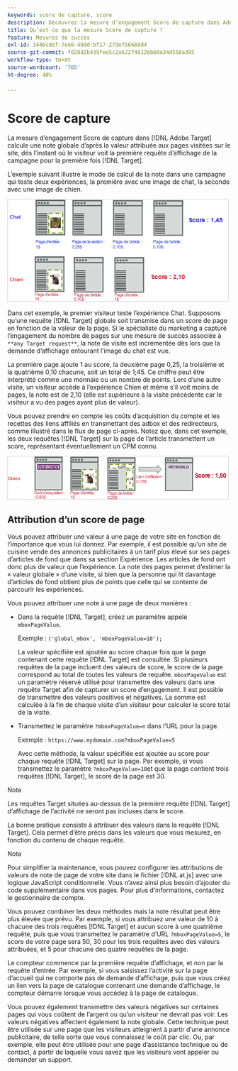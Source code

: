 ```yaml
---
keywords: score de capture, score
description: Découvrez la mesure d’engagement Score de capture dans Adobe [!DNL Target] qui calcule une note globale d’après la valeur attribuée aux pages visitées sur le site.
title: Qu’est-ce que la mesure Score de capture ?
feature: Mesures de succès
exl-id: 3446cdef-7ee0-40dd-bf17-27def56668d4
source-git-commit: f028d2b439fee5c2a622748126bb0a34d550a395
workflow-type: tm+mt
source-wordcount: '765'
ht-degree: 48%

---
```


# Score de capture

La mesure d’engagement Score de capture dans [!DNL Adobe Target] calcule une note globale d’après la valeur attribuée aux pages visitées sur le site, dès l’instant où le visiteur voit la première requête d’affichage de la campagne pour la première fois [!DNL Target].

L’exemple suivant illustre le mode de calcul de la note dans une campagne qui teste deux expériences, la première avec une image de chat, la seconde avec une image de chien.

![](assets/example_score.png)

Dans cet exemple, le premier visiteur teste l’expérience Chat. Supposons qu’une requête [!DNL Target] globale soit transmise dans un score de page en fonction de la valeur de la page. Si le spécialiste du marketing a capturé l’engagement du nombre de pages sur une mesure de succès associée à `**any Target request**`, la note de visite est incrémentée dès lors que la demande d’affichage entourant l’image du chat est vue.

La première page ajoute 1 au score, la deuxième page 0,25, la troisième et la quatrième 0,10 chacune, soit un total de 1;45. Ce chiffre peut être interprété comme une monnaie ou un nombre de points. Lors d’une autre visite, un visiteur accède à l’expérience Chien et même s’il voit moins de pages, la note est de 2,10 (elle est supérieure à la visite précédente car le visiteur a vu des pages ayant plus de valeur).

Vous pouvez prendre en compte les coûts d’acquisition du compte et les recettes des liens affiliés en transmettant des adbox et des redirecteurs, comme illustré dans le flux de page ci-après. Notez que, dans cet exemple, les deux requêtes [!DNL Target] sur la page de l’article transmettent un score, représentant éventuellement un CPM connu.

![](assets/example_score2.png)

## Attribution d’un score de page

Vous pouvez attribuer une valeur à une page de votre site en fonction de l’importance que vous lui donnez. Par exemple, il est possible qu’un site de cuisine vende des annonces publicitaires à un tarif plus élevé sur ses pages d’articles de fond que dans sa section Expérience. Les articles de fond ont donc plus de valeur que l’expérience. La note des pages permet d’estimer la « valeur globale » d’une visite, si bien que la personne qui lit davantage d’articles de fond obtient plus de points que celle qui se contente de parcourir les expériences.

Vous pouvez attribuer une note à une page de deux manières :

* Dans la requête [!DNL Target], créez un paramètre appelé `mboxPageValue`.

   Exemple : `('global_mbox', 'mboxPageValue=10');`

   La valeur spécifiée est ajoutée au score chaque fois que la page contenant cette requête [!DNL Target] est consultée. Si plusieurs requêtes de la page incluent des valeurs de score, le score de la page correspond au total de toutes les valeurs de requête. `mboxPageValue` est un paramètre réservé utilisé pour transmettre des valeurs dans une requête Target afin de capturer un score d’engagement. Il est possible de transmettre des valeurs positives et négatives. La somme est calculée à la fin de chaque visite d’un visiteur pour calculer le score total de la visite.

* Transmettez le paramètre `?mboxPageValue=n` dans l’URL pour la page.

   Exemple : `https://www.mydomain.com?mboxPageValue=5`

   Avec cette méthode, la valeur spécifiée est ajoutée au score pour chaque requête [!DNL Target] sur la page. Par exemple, si vous transmettez le paramètre `?mboxPageValue=10`et que la page contient trois requêtes [!DNL Target], le score de la page est 30.

>[!NOTE]
>
>Les requêtes Target situées au-dessus de la première requête [!DNL Target] d’affichage de l’activité ne seront pas incluses dans le score.

La bonne pratique consiste à attribuer des valeurs dans la requête [!DNL Target]. Cela permet d’être précis dans les valeurs que vous mesurez, en fonction du contenu de chaque requête.

>[!NOTE]
>
>Pour simplifier la maintenance, vous pouvez configurer les attributions de valeurs de note de page de votre site dans le fichier [!DNL at.js] avec une logique JavaScript conditionnelle. Vous n’avez ainsi plus besoin d’ajouter du code supplémentaire dans vos pages. Pour plus d’informations, contactez le gestionnaire de compte.

Vous pouvez combiner les deux méthodes mais la note résultat peut être plus élevée que prévu. Par exemple, si vous attribuez une valeur de 10 à chacune des trois requêtes [!DNL Target] et aucun score à une quatrième requête, puis que vous transmettez le paramètre d’URL `?mboxPageValue=5`, le score de votre page sera 50, 30 pour les trois requêtes avec des valeurs attribuées, et 5 pour chacune des quatre requêtes de la page.

Le compteur commence par la première requête d’affichage, et non par la requête d’entrée. Par exemple, si vous saisissez l’activité sur la page d’accueil qui ne comporte pas de demande d’affichage, puis que vous créez un lien vers la page de catalogue contenant une demande d’affichage, le compteur démarre lorsque vous accédez à la page de catalogue.

Vous pouvez également transmettre des valeurs négatives sur certaines pages qui vous coûtent de l’argent ou qu’un visiteur ne devrait pas voir. Les valeurs négatives affectent également la note globale. Cette technique peut être utilisée sur une page que les visiteurs atteignent à partir d’une annonce publicitaire, de telle sorte que vous connaissez le coût par clic. Ou, par exemple, elle peut être utilisée pour une page d’assistance technique ou de contact, à partir de laquelle vous savez que les visiteurs vont appeler ou demander un support.
